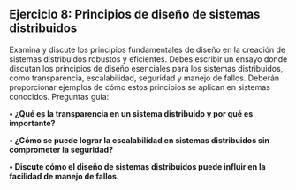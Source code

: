 ## Ejercicio 8: Principios de diseño de sistemas distribuidos

Examina y discute los principios fundamentales de diseño en la creación de sistemas distribuidos robustos y eficientes. 
Debes escribir un ensayo donde discutan los principios de diseño esenciales para los sistemas distribuidos, como transparencia, escalabilidad, seguridad y manejo de fallos. 
Deberán proporcionar ejemplos de cómo estos principios se aplican en sistemas conocidos. Preguntas guía: 

**• ¿Qué es la transparencia en un sistema distribuido y por qué es importante?**


**• ¿Cómo se puede lograr la escalabilidad en sistemas distribuidos sin comprometer la seguridad?**

**• Discute cómo el diseño de sistemas distribuidos puede influir en la facilidad de manejo de fallos.**
